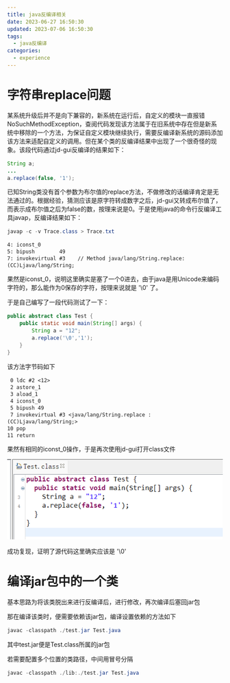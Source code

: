 ```yaml
---
title: java反编译相关
date: 2023-06-27 16:50:30
updated: 2023-07-06 16:50:30
tags:
  - java反编译
categories:
  - experience
---
```


# 字符串replace问题

某系统升级后并不是向下兼容的，新系统在运行后，自定义的模块一直报错NoSuchMethodException，查阅代码发现该方法属于在旧系统中存在但是新系统中移除的一个方法，为保证自定义模块继续执行，需要反编译新系统的源码添加该方法来适配自定义的调用。但在某个类的反编译结果中出现了一个很奇怪的现象。该段代码通过jd-gui反编译的结果如下：

```java
String a;
...
a.replace(false, '1');
```

已知String类没有首个参数为布尔值的replace方法，不做修改的话编译肯定是无法通过的。根据经验，猜测应该是原字符转成数字之后，jd-gui又转成布尔值了，而表示成布尔值之后为false的数，按理来说是0。于是使用java的命令行反编译工具javap，反编译结果如下：

```powershell
javap -c -v Trace.class > Trace.txt
```

```
4: iconst_0
5: bipush        49
7: invokevirtual #3    // Method java/lang/String.replace:(CC)Ljava/lang/String;
```

果然是iconst_0，说明这里确实是塞了一个0进去，由于java是用Unicode来编码字符的，那么能作为0保存的字符，按理来说就是 '\\0' 了。

于是自己编写了一段代码测试了一下：

```java
public abstract class Test {
    public static void main(String[] args) {
        String a = "12";
        a.replace('\0','1');
    }
}
```

该方法字节码如下

```
 0 ldc #2 <12>
 2 astore_1
 3 aload_1
 4 iconst_0
 5 bipush 49
 7 invokevirtual #3 <java/lang/String.replace : (CC)Ljava/lang/String;>
10 pop
11 return
```

果然有相同的iconst_0操作，于是再次使用jd-gui打开class文件

![image-20230627141817068](java反编译相关/image-20230627141817068.png)

成功复现，证明了源代码这里确实应该是 '\\0'

# 编译jar包中的一个类

基本思路为将该类脱出来进行反编译后，进行修改，再次编译后塞回jar包

那在编译该类时，便需要依赖该jar包，编译设置依赖的方法如下

```powershell
javac -classpath ./test.jar Test.java
```

其中test.jar便是Test.class所属的jar包

若需要配置多个位置的类路径，中间用冒号分隔

```powershell
javac -classpath ./lib:./test.jar Test.java
```

